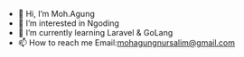 - 👋 Hi, I’m Moh.Agung
- 👀 I’m interested in Ngoding
- 🌱 I’m currently learning Laravel & GoLang
- 📫 How to reach me Email:mohagungnursalim@gmail.com

<!---
mohagungnursalim/mohagungnursalim is a ✨ special ✨ repository because its `README.md` (this file) appears on your GitHub profile.
You can click the Preview link to take a look at your changes.
--->
